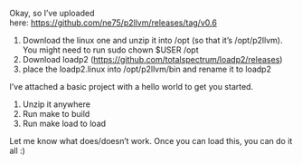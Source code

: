 Okay, so I’ve uploaded here: https://github.com/ne75/p2llvm/releases/tag/v0.6

1. Download the linux one and unzip it into /opt (so that it’s /opt/p2llvm). You might need to run sudo chown $USER /opt
2. Download loadp2 (https://github.com/totalspectrum/loadp2/releases)
3. place the loadp2.linux into /opt/p2llvm/bin and rename it to loadp2

I’ve attached a basic project with a hello world to get you started. 
1. Unzip it anywhere
2. Run make to build
3. Run make load to load

Let me know what does/doesn’t work. Once you can load this, you can do it all :) 


